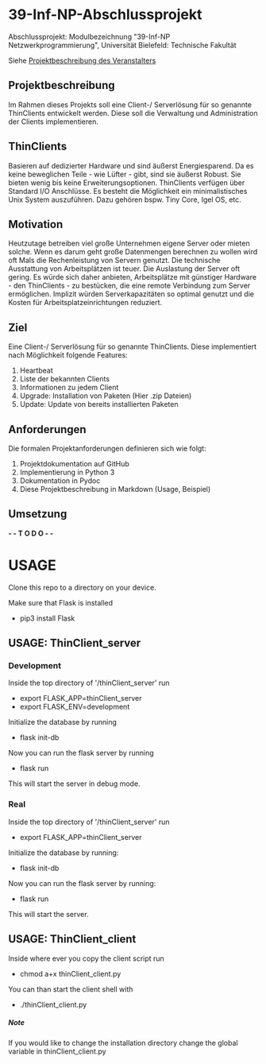 # 39-Inf-NP-Abschlussprojekt
Abschlussprojekt: Modulbezeichnung "39-Inf-NP Netzwerkprogrammierung", Universität Bielefeld: Technische Fakultät

Siehe [Projektbeschreibung des Veranstalters](http://bibiserv.cebitec.uni-bielefeld.de/resources/lehre/netprog18/Projekt-2018.pdf)

## Projektbeschreibung
Im Rahmen dieses Projekts soll eine Client-/ Serverlösung für so genannte ThinClients entwickelt werden. Diese soll die Verwaltung und Administration der Clients implementieren. 

## ThinClients
Basieren auf dedizierter Hardware und sind äußerst Energiesparend.
Da es keine beweglichen Teile - wie Lüfter - gibt, sind sie äußerst Robust. 
Sie bieten wenig bis keine Erweiterungsoptionen.
ThinClients verfügen über Standard I/O Anschlüsse.
Es besteht die Möglichkeit ein minimalistisches Unix System auszuführen. Dazu gehören bspw. Tiny Core, Igel OS, etc.

## Motivation
Heutzutage betreiben viel große Unternehmen eigene Server oder mieten solche. Wenn es darum geht große Datenmengen berechnen 
zu wollen wird oft Mals die Rechenleistung von Servern genutzt. Die technische Ausstattung von Arbeitsplätzen ist teuer. Die Auslastung der Server oft gering. Es würde sich daher anbieten, Arbeitsplätze mit günstiger Hardware - den ThinClients - zu bestücken, die eine remote Verbindung zum Server ermöglichen. Implizit würden Serverkapazitäten so optimal genutzt und die Kosten für Arbeitsplatzeinrichtungen reduziert.


## Ziel
Eine Client-/ Serverlösung für so genannte ThinClients. Diese implementiert nach Möglichkeit folgende Features:
1) Heartbeat
2) Liste der bekannten Clients
3) Informationen zu jedem Client
4) Upgrade: Installation von Paketen (Hier .zip Dateien)
5) Update: Update von bereits installierten Paketen

## Anforderungen 
Die formalen Projektanforderungen definieren sich wie folgt:
1) Projektdokumentation auf GitHub
2) Implementierung in Python 3
3) Dokumentation in Pydoc
4) Diese Projektbeschreibung in Markdown (Usage, Beispiel)

## Umsetzung

**- - T O D O - -**


# USAGE

Clone this repo to a directory on your device.

Make sure that Flask is installed

- pip3 install Flask

## USAGE: ThinClient_server

### Development

Inside the top directory of '/thinClient_server' run

- export FLASK_APP=thinClient_server 
- export FLASK_ENV=development

Initialize the database by running

- flask init-db

Now you can run the flask server by running

- flask run

This will start the server in debug mode.

### Real

Inside the top directory of '/thinClient_server' run

- export FLASK_APP=thinClient_server

Initialize the database by running:

- flask init-db

Now you can run the flask server by running:

- flask run

This will start the server.

## USAGE: ThinClient_client

Inside where ever you copy the client script run

- chmod a+x thinClient_client.py

You can than start the client shell with

- ./thinClient_client.py

##### Note

If you would like to change the installation directory change the global variable in thinClient_client.py
